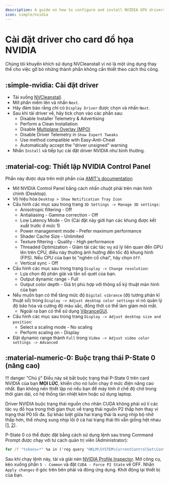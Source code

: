 ```yaml
---
description: A guide on how to configure and install NVIDIA GPU drivers in AtlasOS
icon: simple/nvidia
---
```


# Cài đặt driver cho card đồ họa NVIDIA

Chúng tôi khuyến khích sử dụng NVCleanstall vì nó là một ứng dụng thay thế cho việc gỡ bỏ những thành phần không cần thiết theo cách thủ công.

## :simple-nvidia: Cài đặt driver

- Tải xuống [NVCleanstall](https://www.techpowerup.com/download/techpowerup-nvcleanstall).
- Mở phần mềm lên và nhấn ``Next``.
- Hãy đảm bảo rằng chỉ có ``Display Driver`` được chọn và nhấn ``Next``.
- Sau khi tải driver về, hãy tick chọn vào các phần sau:
    - Disable Installer Telemetry & Advertising
    - Perform a Clean Installation
    - Disable [Multiplane Overlay (MPO)](https://docs.atlasos.net/getting-started/post-installation/drivers/gpu/amd/#disable-multi-plane-overlay-mpo)
    - Disable Driver Telemetry in ``Show Expert Tweaks``
    - Use method compatible with Easy-Anti-Cheat
    - Automatically accept the "driver unsigned" warning
- Nhấn ``Install`` và tiếp tục cài đặt driver NVIDIA như bình thường.

## :material-cog: Thiết lập NVIDIA Control Panel

Phần này được dựa trên một phần của [AMIT's documentation](https://github.com/amitxv/PC-Tuning/blob/main/docs/configure-nvidia.md)

- Mở NVIDIA Control Panel bằng cách nhấn chuột phải trên màn hình chính (Desktop).
- Vô hiệu hóa ``Desktop > Show Notification Tray Icon``
- Cấu hình các mục sau trong trang ``3D Settings -> Manage 3D settings``:
    - Anisotropic filtering - Off
    - Antialiasing - Gamma correction - Off
    - Low Latency Mode - On (Cài đặt này giới hạn các khung được kết xuất trước ở mức 1)
    - Power management mode - Prefer maximum performance
    - Shader Cache Size - Unlimited
    - Texture filtering - Quality - High performance
    - Threaded Optimization - Giảm tải các tác vụ xử lý liên quan đến GPU lên trên CPU, điều này thường ảnh hưởng đến tốc độ khung hình (FPS). Nếu CPU của bạn bị "nghẽn cổ chai", hãy chọn ``Off``.
    - Vertical sync - Off
- Cấu hình các mục sau trong trang ``Display -> Change resolution``:
    - Lựa chọn độ phân giải và tần số quét của bạn.
    - Output dynamic range - Full
    - Output color depth - Giá trị phù hợp với thông số kỹ thuật màn hình của bạn
- Nếu muốn bạn có thể tăng mức độ ``Digital vibrance`` (độ tương phản kĩ thuật số) trong ``Display -> Adjust desktop color settings`` vì nó quản lý độ bão hòa và cường độ màu sắc, đồng thời có thể làm giảm mỏi mắt.
    - Ngoài ra bạn có thể sử dụng [VibranceGUI](https://vibrancegui.com).
- Cấu hình các mục sau trong trang ``Display -> Adjust desktop size and position``:
    - Select a scaling mode - No scaling
    - Perform scaling on - Display
- Đặt dynamic range thành ``Full`` trong ``Video -> Adjust video color settings -> Advanced``

## :material-numeric-0: Buộc trạng thái P-State 0 (nâng cao)

!!! danger "Chú ý"
    Điều này sẽ bắt buộc trạng thái P-State 0 trên card NVIDIA của bạn **MỌI LÚC**, khiến cho nó luôn chạy ở mức điện năng cao nhất. Bạn không nên thiết lập nó nếu bạn để máy tính ở chế độ chờ trong thời gian dài, có hệ thống tản nhiệt kém hoặc sử dụng laptop.

Driver NVIDIA buộc trạng thái nguồn cho nhân CUDA không phải xử lí các tác vụ đồ họa trong thời gian thực về trạng thái nguồn P2 thấp hơn thay vì trạng thái P0 tối đa. Sự khác biệt giữa hai trạng thái là xung nhịp bộ nhớ thấp hơn, thế nhưng xung nhịp lõi ở cả hai trạng thái thì vẫn giống hệt nhau [[1](https://github.com/djdallmann/GamingPCSetup/blob/master/CONTENT/RESEARCH/WINDRIVERS/README.md#q-is-there-a-registry-setting-that-can-force-your-display-adapter-to-remain-at-its-highest-performance-state-pstate-p0), [2](https://forums.developer.nvidia.com/t/one-weird-trick-to-get-a-maxwell-v2-gpu-to-reach-its-max-memory-clock/40153)].

P-State 0 có thể được đặt bằng cách sử dụng lệnh sau trong Command Prompt được chạy với tư cách quản trị viên (Administrator):
```bat
for /f "tokens=*" %a in ('reg query "HKLM\SYSTEM\CurrentControlSet\Control\Class\{4d36e968-e325-11ce-bfc1-08002be10318}" /t REG_SZ /s /e /f "NVIDIA" ^| findstr "HK"') do (reg add "%a" /v "DisableDynamicPstate" /t REG_DWORD /d "1" /f)
```

Sau khi chạy lệnh này, tải và giải nén [NVIDIA Profile Inspector](https://github.com/Orbmu2k/nvidiaProfileInspector). Mở công cụ, kéo xuống phần ``5 - Common`` và đặt ``CUDA - Force P2 State`` về OFF. Nhấn ``Apply changes`` ở góc trên bên phải và đóng ứng dụng. Khởi động lại thiết bị của bạn.
